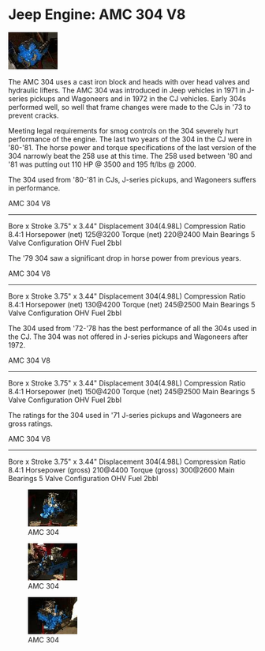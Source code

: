 # Jeep Engine: AMC 304 V8

[![AMC 304](/images/engine/3041_.jpg)](/images/engine/3041.jpg)

The AMC 304 uses a cast iron block and heads with over head valves and hydraulic lifters. The AMC 304 was introduced in Jeep vehicles in 1971 in J-series pickups and Wagoneers and in 1972 in the CJ vehicles. Early 304s performed well, so well that frame changes were made to the CJs in \'73 to prevent cracks.

Meeting legal requirements for smog controls on the 304 severely hurt performance of the engine. The last two years of the 304 in the CJ were in \'80-\'81. The horse power and torque specifications of the last version of the 304 narrowly beat the 258 use at this time. The 258 used between \'80 and \'81 was putting out 110 HP @ 3500 and 195 ft/lbs @ 2000.

The 304 used from \'80-\'81 in CJs, J-series pickups, and Wagoneers suffers in performance.

  AMC 304 V8            
  --------------------- -----------------
  Bore x Stroke         3.75\" x 3.44\"
  Displacement          304(4.98L)
  Compression Ratio     8.4:1
  Horsepower (net)      125@3200
  Torque (net)          220@2400
  Main Bearings         5
  Valve Configuration   OHV
  Fuel                  2bbl

The \'79 304 saw a significant drop in horse power from previous years.

  AMC 304 V8            
  --------------------- -----------------
  Bore x Stroke         3.75\" x 3.44\"
  Displacement          304(4.98L)
  Compression Ratio     8.4:1
  Horsepower (net)      130@4200
  Torque (net)          245@2500
  Main Bearings         5
  Valve Configuration   OHV
  Fuel                  2bbl

The 304 used from \'72-\'78 has the best performance of all the 304s used in the CJ. The 304 was not offered in J-series pickups and Wagoneers after 1972.

  AMC 304 V8            
  --------------------- -----------------
  Bore x Stroke         3.75\" x 3.44\"
  Displacement          304(4.98L)
  Compression Ratio     8.4:1
  Horsepower (net)      150@4200
  Torque (net)          245@2500
  Main Bearings         5
  Valve Configuration   OHV
  Fuel                  2bbl

The ratings for the 304 used in \'71 J-series pickups and Wagoneers are gross ratings.

  AMC 304 V8            
  --------------------- -----------------
  Bore x Stroke         3.75\" x 3.44\"
  Displacement          304(4.98L)
  Compression Ratio     8.4:1
  Horsepower (gross)    210@4400
  Torque (gross)        300@2600
  Main Bearings         5
  Valve Configuration   OHV
  Fuel                  2bbl

<figure>
<a href="/images/engine/3042.jpg"><img src="/images/engine/3042_.jpg" alt="AMC 304" /></a>
<figcaption>AMC 304</figcaption>
</figure>

<figure>
<a href="/images/engine/3044.jpg"><img src="/images/engine/3044_.jpg" alt="AMC 304" /></a>
<figcaption>AMC 304</figcaption>
</figure>

<figure>
<a href="/images/engine/3043.jpg"><img src="/images/engine/3043_.jpg" alt="AMC 304" /></a>
<figcaption>AMC 304</figcaption>
</figure>

